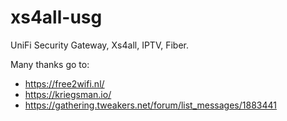 # xs4all-usg
UniFi Security Gateway, Xs4all, IPTV, Fiber.

Many thanks go to:
- https://free2wifi.nl/
- https://kriegsman.io/
- https://gathering.tweakers.net/forum/list_messages/1883441
